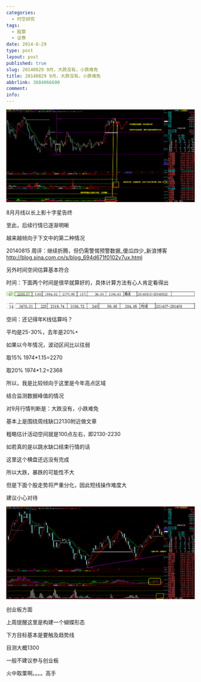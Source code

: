 ```yaml
---
categories:
  - 时空研究
tags:
  - 股票
  - 证券
date: 2014-8-29
type: post
layout: post
published: true
slug: 20140829 9月，大跌没有，小跌难免
title: 20140829 9月，大跌没有，小跌难免
abbrlink: 3884066600
comment:
info:
---
```

![20140829-0](/images/20140829-0.gif)

8月月线以长上影十字星告终

至此，后续行情已逐渐明晰

越来越倾向于下文中的第二种情况

20140815 周评：继续折腾，但仍需警惕预警数据_傻瓜四少_新浪博客
http://blog.sina.com.cn/s/blog_694d671f0102v7ux.html

另外时间空间估算基本符合

时间：下面两个时间是很早就算好的，具体计算方法有心人肯定看得出

![20140829-1](/images/20140829-1.gif)

![20140829-2](/images/20140829-2.gif)

空间：还记得年K线估算吗？

平均是25-30%，去年是20%+

如果以今年情况，波动区间比以往弱

取15%   1974*1.15=2270

取20%   1974*1.2=2368

所以，我是比较倾向于这里是今年高点区域


结合监测数据峰值的情况

对9月行情判断是：大跌没有，小跌难免

基本上是围绕周线缺口2130附近做文章

粗略估计活动空间就是100点左右，即2130-2230

如若真的是以跳水缺口结束行情的话

这里这个横盘还远没有完成

所以大跌，暴跌的可能性不大

但是下面个股走势将严重分化，因此短线操作难度大

建议小心对待

![20140829-3](/images/20140829-3.gif)

创业板方面

上周提醒这里是构建一个蝴蝶形态

下方目标基本是要触及趋势线

目测大概1300

一般不建议参与创业板

火中取栗啊。。。。高手

